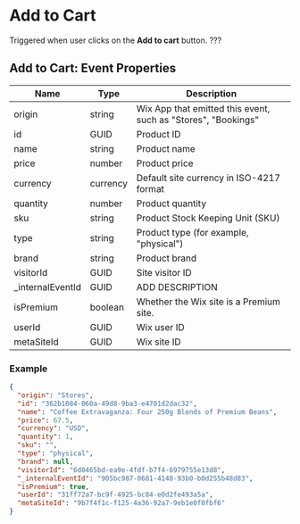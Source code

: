 # Add to Cart

Triggered when user clicks on the **Add to cart** button. ???

## Add to Cart: Event Properties

<!-- |Name|Type|Description|  
|---|---|---|  
|category|text|Collection name|
|origin|text|Wix App name, i.e stores, bookings |
|id|text|Product ID|
|name|text|Product name|
|variant|text|Selected choice from 1st product option|
|price|currency|Product price|
|currency|currency|Currency in ISO-4217 format|
|quantity|number|Quantity of product added to cart|
|sku|text|Product SKU|
|type|text|Product type: physical or digital|
|isPremium|boolean|Whether the Wix site is Premium|
|userId|text|User ID|
|metasiteId|text|Wix site ID| -->

| Name |  Type  | Description |
| --- | --- | --- |
| origin  | string  | Wix App that emitted this event, such as "Stores", "Bookings" |
| id | GUID  | Product ID  |
| name  | string  | Product name  |
| price  | number | Product price |
| currency  | currency  | Default site currency in ISO-4217 format  |
| quantity  | number  | Product quantity  |
| sku  | string  | Product Stock Keeping Unit (SKU)  |
| type  |  string | Product type (for example, "physical") |
| brand  |  string | Product brand  |
| visitorId  |  GUID | Site visitor ID |
| _internalEventId  | GUID | ADD DESCRIPTION  |
| isPremium  |  boolean | Whether the Wix site is a Premium site. |  
| userId | GUID  | Wix user ID |  
| metaSiteId  | GUID  | Wix site ID |

### Example

```json
{
  "origin": "Stores",
  "id": "362b1084-060a-49d8-9ba3-e4701d2dac32",
  "name": "Coffee Extravaganza: Four 250g Blends of Premium Beans",
  "price": 67.5,
  "currency": "USD",
  "quantity": 1,
  "sku": "",
  "type": "physical",
  "brand": null,
  "visitorId": "6d0465bd-ea9e-4fdf-b7f4-6979755e13d8",
  "_internalEventId": "905bc987-0681-4148-93b0-b0d255b48d83",
  "isPremium": true,
  "userId": "31ff72a7-bc9f-4925-bc84-e0d2fe493a5a",
  "metaSiteId": "9b7f4f1c-f125-4a36-92a7-9eb1e0f0fbf6"
}
```
